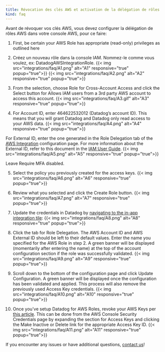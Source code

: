 ```yaml
---
title: Révocation des clés AWS et activation de la délégation de rôles pour l'intégration AWS Datadog.
kind: faq
---
```


Avant de révoquer vos clés AWS, vous devez configurer la délégation de rôles AWS dans votre console AWS, pour ce faire:

1. First, be certain your AWS Role has appropriate (read-only) privileges as outlined here
2. Créez un nouveau rôle dans la console IAM. Nommez-le comme vous voulez, ex: DatadogAWSIntegrationRole.
    {{< img src="integrations/faq/A1.png" alt="A1" responsive="true" popup="true">}}
    {{< img src="integrations/faq/A2.png" alt="A2" responsive="true" popup="true">}}

3. From the selection, choose Role for Cross-Account Access and click the Select button for Allows IAM users from a 3rd party AWS account to access this account.
    {{< img src="integrations/faq/A3.gif" alt="A3" responsive="true" popup="true">}}

4. For Account ID, enter 464622532012 (Datadog’s account ID). This means that you will grant Datadog and Datadog only read access to your AWS data.
    {{< img src="integrations/faq/A4.png" alt="A4" responsive="true" popup="true">}}

For External ID, enter the one generated in the Role Delegation tab of the [AWS Integration][1] configuration page. For more information about the External ID, refer to this document in the [IAM User Guide][2].
    {{< img src="integrations/faq/A5.png" alt="A5" responsive="true" popup="true">}}

Leave Require MFA disabled.

5. Select the policy you previously created for the access keys.
    {{< img src="integrations/faq/A6.png" alt="A6" responsive="true" popup="true">}}

6. Review what you selected and click the Create Role button.
    {{< img src="integrations/faq/A7.png" alt="A7" responsive="true" popup="true">}}

7. Update the credentials in Datadog by [navigating to the in-app integration tile][3]:
    {{< img src="integrations/faq/A8.png" alt="A8" responsive="true" popup="true">}}

8. Click the tab for Role Delegation. The AWS Account ID and AWS External ID should be left to their default values. Enter the name you specified for the AWS Role in step 2. A green banner will be displayed (momentarily after entering the name) at the top of the account configuration section if the role was successfully validated.
    {{< img src="integrations/faq/A9.png" alt="A9" responsive="true" popup="true">}}

9. Scroll down to the bottom of the configuration page and click Update Configuration. A green banner will be displayed once the configuration has been validated and applied. This process will also remove the previously used Access Key credentials.
    {{< img src="integrations/faq/A10.png" alt="A10" responsive="true" popup="true">}}

10. Once you've setup Datadog for AWS Roles, revoke your AWS Keys per [this article][4]. This can be done from the AWS Console Security Credentials page by expanding the section for Access Keys and clicking the Make Inactive or Delete link for the appropriate Access Key ID.
    {{< img src="integrations/faq/A11.png" alt="A11" responsive="true" popup="true">}}

If you encounter any issues or have additional questions, [contact us][5]!

[1]: /integrations/amazon_web_services
[2]: http://docs.aws.amazon.com/IAM/latest/UserGuide/id_roles_create_for-user_externalid.html
[3]: https://app.datadoghq.com/account/settings#integrations/amazon_web_services
[4]: https://docs.aws.amazon.com/general/latest/gr/managing-aws-access-keys.html
[5]: /help
